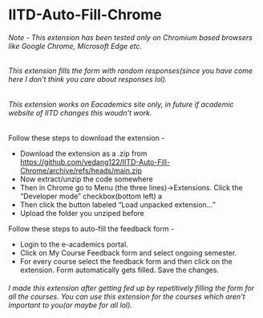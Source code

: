 # IITD-Auto-Fill-Chrome

###### Note - This extension has been tested only on Chromium based browsers like Google Chrome, Microsoft Edge etc. 
###### This extension fills the form with random responses(since you have come here I don't think you care about responses lol).
###### This extension works on Eacademics site only, in future if academic website of IITD changes this woudn't work. 
  
Follow these steps to download the extension -
- Download the extension as a .zip from https://github.com/vedang122/IITD-Auto-Fill-Chrome/archive/refs/heads/main.zip 
- Now extract/unzip the code somewhere
- Then in Chrome go to Menu (the three lines)->Extensions. Click the “Developer mode” checkbox(bottom left) a
- Then click the button labeled “Load unpacked extension…”
- Upload the folder you unziped before 

Follow these steps to auto-fill the feedback form - 
- Login to the e-academics portal. 
- Click on My Course Feedback form and select ongoing semester.  
- For every course select the feedback form and then click on the extension. Form automatically gets filled. Save the changes.

###### I made this extension after getting fed up by repetitively filling the form for all the courses. You can use this extension for the courses which aren't important to you(or maybe for all lol).
